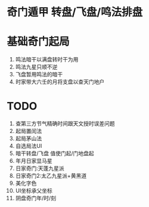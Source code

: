 # 奇门遁甲 转盘/飞盘/鸣法排盘

# 基础奇门起局

1. 鸣法暗干以满盘转时干为用
2. 鸣法九星只顺不逆
3. 飞盘暂用鸣法的暗干
4. 时家带大六壬的月将支盘以查天门地户


# TODO
1. 查第三方节气精确时间跟天文授时误差问题
2. 起局置闰法
3. 起局茅山法
4. 自选局法UI
5. 暗干转盘/飞盘 值使门起/门地盘起
6. 年月日家显马星
7. 日家奇门:天蓬九星派
8. 日家奇门2:太乙九星派+黄黑道
9. 美化字色
10. UI坐标承父坐标
11. 阴盘奇门年/时/刻
